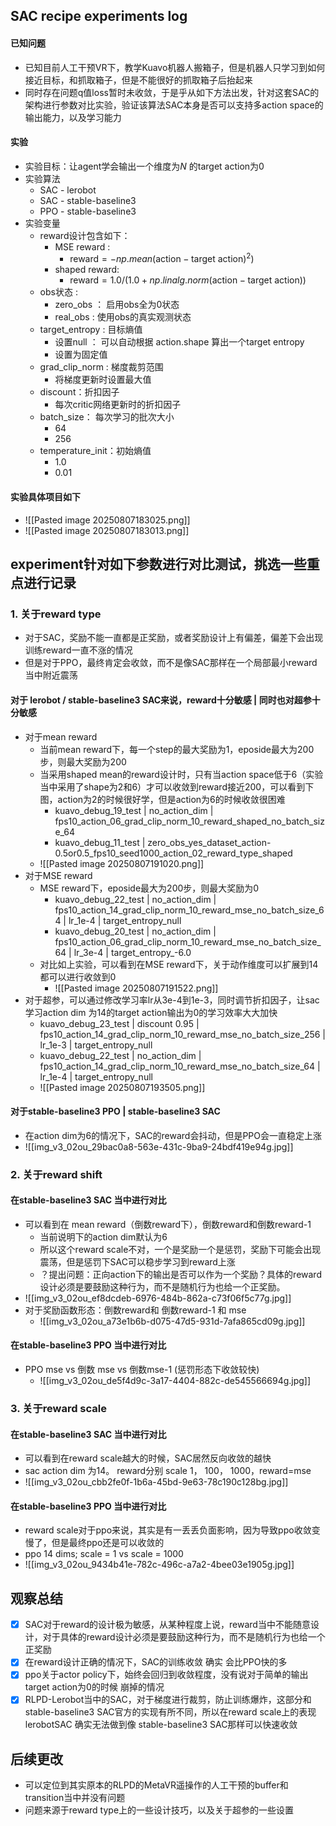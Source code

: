 ## SAC recipe experiments log
#### 已知问题
* 已知目前人工干预VR下，教学Kuavo机器人搬箱子，但是机器人只学习到如何接近目标，和抓取箱子，但是不能很好的抓取箱子后抬起来
* 同时存在问题q值loss暂时未收敛，于是乎从如下方法出发，针对这套SAC的架构进行参数对比实验，验证该算法SAC本身是否可以支持多action space的输出能力，以及学习能力

#### 实验
* 实验目标：让agent学会输出一个维度为$N$ 的target action为0
* 实验算法
	* SAC - lerobot
	* SAC - stable-baseline3
	* PPO - stable-baseline3
* 实验变量
	* reward设计包含如下：
		* MSE reward :
			* $\text{reward} = -np.mean( \text{action} - \text{target action}) ^ 2)$
		* shaped reward:
			* $\text{reward}= 1.0  /  (1.0 + np.linalg.norm( \text{action} - \text{target action}))$   
	* obs状态 : 
		* zero_obs ： 启用obs全为0状态
		* real_obs : 使用obs的真实观测状态
	* target_entropy : 目标熵值
		* 设置null ： 可以自动根据 action.shape 算出一个target entropy
		* 设置为固定值
	*  grad_clip_norm : 梯度裁剪范围
		* 将梯度更新时设置最大值
	*  discount：折扣因子
		* 每次critic网络更新时的折扣因子
	*  batch_size： 每次学习的批次大小
		* 64
		* 256
	*  temperature_init：初始熵值
		* 1.0
		* 0.01
#### 实验具体项目如下
* ![[Pasted image 20250807183025.png]]
* ![[Pasted image 20250807183013.png]]

## experiment针对如下参数进行对比测试，挑选一些重点进行记录

### 1. 关于reward type
* 对于SAC，奖励不能一直都是正奖励，或者奖励设计上有偏差，偏差下会出现训练reward一直不涨的情况
* 但是对于PPO，最终肯定会收敛，而不是像SAC那样在一个局部最小reward当中附近震荡
#### 对于 lerobot / stable-baseline3 SAC来说，reward十分敏感 | 同时也对超参十分敏感
* 对于mean reward
	* 当前mean reward下，每一个step的最大奖励为1，eposide最大为200步，则最大奖励为200
	* 当采用shaped mean的reward设计时，只有当action space低于6（实验当中采用了shape为2和6）才可以收敛到reward接近200，可以看到下图，action为2的时候很好学，但是action为6的时候收敛很困难
		* kuavo_debug_19_test | no_action_dim | fps10_action_06_grad_clip_norm_10_reward_shaped_no_batch_size_64
		* kuavo_debug_11_test | zero_obs_yes_dataset_action-0.5or0.5_fps10_seed1000_action_02_reward_type_shaped
	* ![[Pasted image 20250807191020.png]]
* 对于MSE reward
	* MSE reward下，eposide最大为200步，则最大奖励为0
		* kuavo_debug_22_test | no_action_dim | fps10_action_14_grad_clip_norm_10_reward_mse_no_batch_size_64 | lr_1e-4 | target_entropy_null
		* kuavo_debug_20_test | no_action_dim | fps10_action_06_grad_clip_norm_10_reward_mse_no_batch_size_64 | lr_3e-4 | target_entropy_-6.0
	* 对比如上实验，可以看到在MSE reward下，关于动作维度可以扩展到14都可以进行收敛到0
		* ![[Pasted image 20250807191522.png]]
* 对于超参，可以通过修改学习率lr从3e-4到1e-3，同时调节折扣因子，让sac学习action dim 为14的target action输出为0的学习效率大大加快
	* kuavo_debug_23_test | discount 0.95 | fps10_action_14_grad_clip_norm_10_reward_mse_no_batch_size_256 | lr_1e-3 | target_entropy_null
	* kuavo_debug_22_test | no_action_dim | fps10_action_14_grad_clip_norm_10_reward_mse_no_batch_size_64 | lr_1e-4 | target_entropy_null
	* ![[Pasted image 20250807193505.png]]
#### 对于stable-baseline3 PPO | stable-baseline3 SAC
* 在action dim为6的情况下，SAC的reward会抖动，但是PPO会一直稳定上涨
* ![[img_v3_02ou_29bac0a8-563e-431c-9ba9-24bdf419e94g.jpg]]

### 2. 关于reward shift
#### 在stable-baseline3 SAC 当中进行对比
* 可以看到在 mean reward（倒数reward下），倒数reward和倒数reward-1
	* 当前说明下的action dim默认为6
	* 所以这个reward scale不对，一个是奖励一个是惩罚，奖励下可能会出现震荡，但是惩罚下SAC可以稳步学习到reward上涨
	* ？提出问题：正向action下的输出是否可以作为一个奖励？具体的reward设计必须是要鼓励这种行为，而不是随机行为也给一个正奖励。
* ![[img_v3_02ou_ef8dcdeb-6976-484b-862a-c73f06f5c77g.jpg]]
* 对于奖励函数形态：倒数reward和 倒数reward-1 和 mse
	* ![[img_v3_02ou_a73e1b6b-d075-47d5-931d-7afa865cd09g.jpg]]

#### 在stable-baseline3 PPO 当中进行对比
* PPO mse vs 倒数 mse vs 倒数mse-1 (惩罚形态下收敛较快)
	* ![[img_v3_02ou_de5f4d9c-3a17-4404-882c-de545566694g.jpg]]
### 3. 关于reward scale
#### 在stable-baseline3 SAC 当中进行对比
* 可以看到在reward scale越大的时候，SAC居然反向收敛的越快
* sac action dim 为14。 reward分别 scale 1， 100， 1000，reward=mse
* ![[img_v3_02ou_cbb2fe0f-1b6a-45bd-9e63-78c190c128bg.jpg]]

#### 在stable-baseline3 PPO 当中进行对比
* reward scale对于ppo来说，其实是有一丢丢负面影响，因为导致ppo收敛变慢了，但是最终ppo还是可以收敛的
* ppo 14 dims; scale = 1 vs scale = 1000
* ![[img_v3_02ou_9434b41e-782c-496c-a7a2-4bee03e1905g.jpg]]
## 观察总结
* [x] SAC对于reward的设计极为敏感，从某种程度上说，reward当中不能随意设计，对于具体的reward设计必须是要鼓励这种行为，而不是随机行为也给一个正奖励
* [x] 在reward设计正确的情况下，SAC的训练收敛 确实 会比PPO快的多
* [x] ppo关于actor policy下，始终会回归到收敛程度，没有说对于简单的输出target action为0的时候 崩掉的情况
* [x] RLPD-Lerobot当中的SAC，对于梯度进行裁剪，防止训练爆炸，这部分和stable-baseline3 SAC官方的实现有所不同，所以在reward scale上的表现 lerobotSAC 确实无法做到像 stable-baseline3 SAC那样可以快速收敛

## 后续更改
* 可以定位到其实原本的RLPD的MetaVR遥操作的人工干预的buffer和transition当中并没有问题
* 问题来源于reward type上的一些设计技巧，以及关于超参的一些设置   
